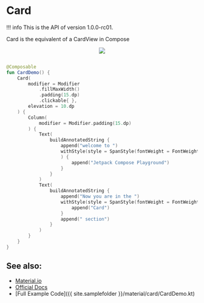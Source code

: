 # Card

!!! info
    This is the API of version 1.0.0-rc01.

Card is the equivalent of a CardView in Compose

<p align="center">
  <img src ="{{ site.images }}/material/card/card.png"  />
</p>

``` kotlin

@Composable
fun CardDemo() {
    Card(
        modifier = Modifier
            .fillMaxWidth()
            .padding(15.dp)
            .clickable{ },  
        elevation = 10.dp
    ) {
        Column(
            modifier = Modifier.padding(15.dp)
        ) {
            Text(
                buildAnnotatedString {
                    append("welcome to ")
                    withStyle(style = SpanStyle(fontWeight = FontWeight.W900, color = Color(0xFF4552B8))
                    ) {
                        append("Jetpack Compose Playground")
                    }
                }
            )
            Text(
                buildAnnotatedString {
                    append("Now you are in the ")
                    withStyle(style = SpanStyle(fontWeight = FontWeight.W900)) {
                        append("Card")
                    }
                    append(" section")
                }
            )
        }
    }
}
```

## See also:
* [Material.io](https://material.io/components/cards)
* [Official Docs](https://developer.android.com/reference/kotlin/androidx/compose/material/package-summary#card)
* [Full Example Code]({{ site.samplefolder }}/material/card/CardDemo.kt)
